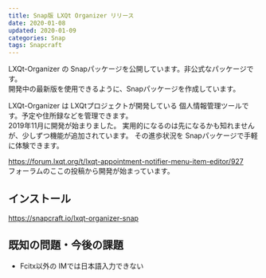 ```yaml
---
title: Snap版 LXQt Organizer リリース
date: 2020-01-08
updated: 2020-01-09
categories: Snap
tags: Snapcraft
---
```


LXQt-Organizer の Snapパッケージを公開しています。非公式なパッケージです。  
開発中の最新版を使用できるように、Snapパッケージを作成しています。

LXQt-Organizer は LXQtプロジェクトが開発している 個人情報管理ツールです。予定や住所録などを管理できます。  
2019年11月に開発が始まりました。
実用的になるのは先になるかも知れませんが、少しずつ機能が追加されています。
その進歩状況を Snapパッケージで手軽に体験できます。

<https://forum.lxqt.org/t/lxqt-appointment-notifier-menu-item-editor/927>  
フォーラムのここの投稿から開発が始まっています。

## インストール

<https://snapcraft.io/lxqt-organizer-snap>

## 既知の問題・今後の課題

* Fcitx以外の IMでは日本語入力できない
